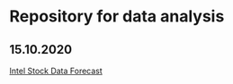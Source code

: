 <h1>Repository for data analysis</h1>

<h2>15.10.2020</h2>
<a href = "https://github.com/PiotrZak/data-analysis/blob/main/IntelStock/Readme.md">Intel Stock Data Forecast</a>
